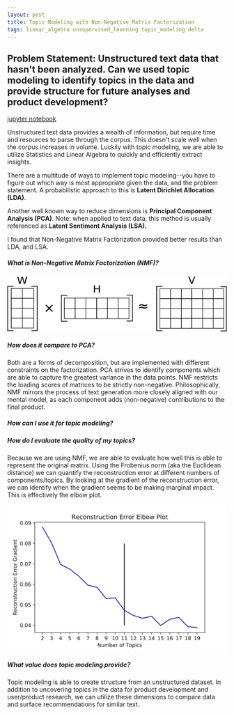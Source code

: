 ```yaml
---
layout: post
title: Topic Modeling with Non-Negative Matrix Factorization
tags: linear_algebra unsupervised_learning topic_modeling delta
---
```


## Problem Statement: Unstructured text data that hasn't been analyzed. Can we used topic modeling to identify topics in the data and provide structure for future analyses and product development?

[jupyter notebook](bit.ly/topic_modeling)

Unstructured text data provides a wealth of information, but require time and resources to parse through the corpus. This doesn't scale well when the corpus increases in volume. Luckily with topic modeling, we are able to utilize Statistics and Linear Algebra to quickly and efficiently extract insights.

There are a multitude of ways to implement topic modeling--you have to figure out which way is most appropriate given the data, and the problem statement. A probabilistic approach to this is **Latent Dirichlet Allocation (LDA)**.

Another well known way to reduce dimensions is **Principal Component Analysis (PCA)**. Note: when applied to text data, this method is usually referenced as **Latent Sentiment Analysis (LSA).**

I found that Non-Negative Matrix Factorization provided better results than LDA, and LSA.

##### What is Non-Negative Matrix Factorization (NMF)?

![Graphical Depiction of NMF](/assets/topic_modeling/matrix_factorization.png)

##### How does it compare to PCA?
Both are a forms of decomposition, but are implemented with different constraints on the factorization. PCA strives to identify components which are able to capture the greatest variance in the data points. NMF restricts the loading scores of matrices to be strictly non-negative. Philosophically, NMF mirrors the process of text generation more closely aligned with our mental model, as each component adds (non-negative) contributions to the final product.

##### How can I use it for topic modeling?

##### How do I evaluate the quality of my topics?
Because we are using NMF, we are able to evaluate how well this is able to represent the original matrix. Using the Frobenius norm (aka the Euclidean distance) we can quantify the reconstruction error at different numbers of components/topics. By looking at the gradient of the reconstruction error, we can identify when the gradient seems to be making marginal impact. This is effectively the elbow plot.

![Elbow Plot for Topic Modeling with NMF](/assets/topic_modeling/Topic_Modeling_NMF.svg)

##### What value does topic modeling provide?
Topic modeling is able to create structure from an unstructured dataset. In addition to uncovering topics in the data for product development and user/product research, we can utilize these dimensions to compare data and surface recommendations for similar text.
